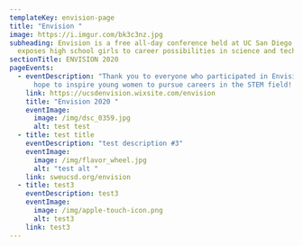 ```yaml
---
templateKey: envision-page
title: "Envision "
image: https://i.imgur.com/bk3c3nz.jpg
subheading: Envision is a free all-day conference held at UC San Diego that
  exposes high school girls to career possibilities in science and technology!
sectionTitle: ENVISION 2020
pageEvents:
  - eventDescription: "Thank you to everyone who participated in Envision 2020! We
      hope to inspire young women to pursue careers in the STEM field! "
    link: https://ucsdenvision.wixsite.com/envision
    title: "Envision 2020 "
    eventImage:
      image: /img/dsc_0359.jpg
      alt: test test
  - title: test title
    eventDescription: "test description #3"
    eventImage:
      image: /img/flavor_wheel.jpg
      alt: "test alt "
    link: sweucsd.org/envision
  - title: test3
    eventDescription: test3
    eventImage:
      image: /img/apple-touch-icon.png
      alt: test3
    link: test3
---
```

